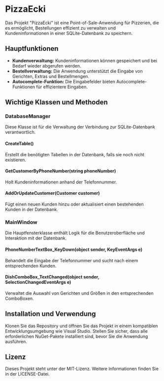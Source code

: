 # PizzaEcki
Das Projekt "PizzaEcki" ist eine Point-of-Sale-Anwendung für Pizzerien, die es ermöglicht, Bestellungen effizient zu verwalten und Kundeninformationen in einer SQLite-Datenbank zu speichern.

## Hauptfunktionen
- **Kundenverwaltung:** Kundeninformationen können gespeichert und bei Bedarf wieder abgerufen werden.
- **Bestellverwaltung:** Die Anwendung unterstützt die Eingabe von Gerichten, Extras und Bestellmengen.
- **Autocomplete-Funktion:** Die Eingabefelder bieten Autocomplete-Funktionen für effizientere Eingaben.

## Wichtige Klassen und Methoden

### DatabaseManager
Diese Klasse ist für die Verwaltung der Verbindung zur SQLite-Datenbank verantwortlich.

#### CreateTable()
Erstellt die benötigten Tabellen in der Datenbank, falls sie noch nicht existieren.

#### GetCustomerByPhoneNumber(string phoneNumber)
Holt Kundeninformationen anhand der Telefonnummer.

#### AddOrUpdateCustomer(Customer customer)
Fügt einen neuen Kunden hinzu oder aktualisiert einen bestehenden Kunden in der Datenbank.

### MainWindow
Die Hauptfensterklasse enthält Logik für die Benutzeroberfläche und Interaktion mit der Datenbank.

#### PhoneNumberTextBox_KeyDown(object sender, KeyEventArgs e)
Behandelt die Eingabe der Telefonnummer und sucht nach einem entsprechenden Kunden.

#### DishComboBox_TextChanged(object sender, SelectionChangedEventArgs e)
Verwaltet die Auswahl von Gerichten und Größen in den entsprechenden ComboBoxen.

## Installation und Verwendung
Klonen Sie das Repository und öffnen Sie das Projekt in einem kompatiblen Entwicklungsumgebung wie Visual Studio. Stellen Sie sicher, dass alle erforderlichen NuGet-Pakete installiert sind, bevor Sie die Anwendung ausführen.

## Lizenz
Dieses Projekt steht unter der MIT-Lizenz. Weitere Informationen finden Sie in der LICENSE-Datei.
